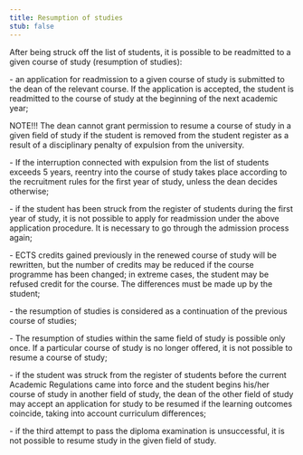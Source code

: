 ```yaml
---
title: Resumption of studies
stub: false
---
```

After being struck off the list of students, it is possible to be readmitted to a given course of study (resumption of studies):

\- an application for readmission to a given course of study is submitted to the dean of the relevant course. If the application is accepted, the student is readmitted to the course of study at the beginning of the next academic year;

NOTE!!! The dean cannot grant permission to resume a course of study in a given field of study if the student is removed from the student register as a result of a disciplinary penalty of expulsion from the university.

\- If the interruption connected with expulsion from the list of students exceeds 5 years, reentry into the course of study takes place according to the recruitment rules for the first year of study, unless the dean decides otherwise;

\- if the student has been struck from the register of students during the first year of study, it is not possible to apply for readmission under the above application procedure. It is necessary to go through the admission process again;

\- ECTS credits gained previously in the renewed course of study will be rewritten, but the number of credits may be reduced if the course programme has been changed; in extreme cases, the student may be refused credit for the course. The differences must be made up by the student;

\- the resumption of studies is considered as a continuation of the previous course of studies;

\- The resumption of studies within the same field of study is possible only once. If a particular course of study is no longer offered, it is not possible to resume a course of study;

\- if the student was struck from the register of students before the current Academic Regulations came into force and the student begins his/her course of study in another field of study, the dean of the other field of study may accept an application for study to be resumed if the learning outcomes coincide, taking into account curriculum differences;

\- if the third attempt to pass the diploma examination is unsuccessful, it is not possible to resume study in the given field of study.